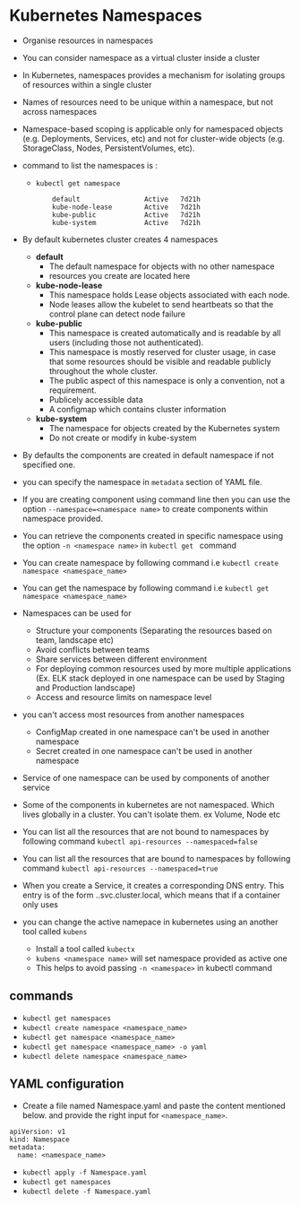 # Kubernetes Namespaces

-   Organise resources in namespaces
-   You can consider namespace as a virtual cluster inside a cluster
-   In Kubernetes, namespaces provides a mechanism for isolating groups of resources within a single cluster
-   Names of resources need to be unique within a namespace, but not across namespaces
-   Namespace-based scoping is applicable only for namespaced objects (e.g. Deployments, Services, etc) and not for cluster-wide objects (e.g. StorageClass, Nodes, PersistentVolumes, etc).

-   command to list the namespaces is : 
    -   ```kubectl get namespace```

        ```
            default                Active   7d21h
            kube-node-lease        Active   7d21h
            kube-public            Active   7d21h
            kube-system            Active   7d21h
        ```
-   By default kubernetes cluster creates 4 namespaces
    -   **default**
        -   The default namespace for objects with no other namespace
        -   resources you create are located here
    -   **kube-node-lease**
        -   This namespace holds Lease objects associated with each node. 
        -   Node leases allow the kubelet to send heartbeats so that the control plane can detect node failure
    -   **kube-public**
        -   This namespace is created automatically and is readable by all users (including those not authenticated). 
        -   This namespace is mostly reserved for cluster usage, in case that some resources should be visible and readable publicly throughout the whole cluster. 
        -   The public aspect of this namespace is only a convention, not a requirement.
        -   Publicely accessible data
        -   A configmap which contains cluster information
    -   **kube-system**
        -   The namespace for objects created by the Kubernetes system
        -   Do not create or modify in kube-system

-   By defaults the components are created in default namespace if not specified one.

-   you can specify the namespace in ```metadata``` section of YAML file.

-   If you are creating component using command line then you can use the option ```--namespace=<namespace name>``` to create components within namespace provided.

-   You can retrieve the components created in specific namespace using the option ```-n <namespace name>``` in ```kubectl get ``` command

-   You can create namespace by following command i.e ```kubectl create namespace <namespace_name>```

-   You can get the namespace by following command i.e ```kubectl get namespace <namespace_name>```

-   Namespaces can be used for
    -   Structure your components (Separating the resources based on team, landscape etc)
    -   Avoid conflicts between teams
    -   Share services between different environment
    -   For deploying common resources used by more multiple applications (Ex. ELK stack deployed in one namespace can be used by Staging and Production landscape)
    -   Access and resource limits on namespace level

-   you can't access most resources from another namespaces
    -   ConfigMap created in one namespace can't be used in another namespace
    -   Secret created in one namespace can't be used in another namespace

-   Service of one namespace can be used by components of another service

-   Some of the components in kubernetes are not namespaced. Which lives globally in a cluster. You can't isolate them. ex Volume, Node etc

-   You can list all the resources that are not bound to namespaces by following command ```kubectl api-resources --namespaced=false```

-   You can list all the resources that are bound to namespaces by following command ```kubectl api-resources --namespaced=true```

-   When you create a Service, it creates a corresponding DNS entry. This entry is of the form <service-name>.<namespace-name>.svc.cluster.local, which means that if a container only uses <service-name>


-   you can change the active namepace in kubernetes using an another tool called ```kubens```
    -   Install a tool called ```kubectx```
    -   ```kubens <namespace name>``` will set namespace provided as active one
    -   This helps to avoid passing ```-n <namespace>``` in kubectl command


## commands
- ```kubectl get namespaces```
- ```kubectl create namespace <namespace_name>```
- ```kubectl get namespace <namespace_name>```
- ```kubectl get namespace <namespace_name> -o yaml```
- ```kubectl delete namespace <namespace_name>```

## YAML configuration
-   Create a file named Namespace.yaml and paste the content mentioned below. and provide the right input for ```<namespace_name>```.
```aidl
apiVersion: v1
kind: Namespace
metadata:
  name: <namespace_name>
```
- ```kubectl apply -f Namespace.yaml```
- ```kubectl get namespaces```
- ```kubectl delete -f Namespace.yaml```